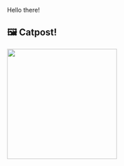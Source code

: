 Hello there!



## 🖼️ Catpost!

<sub>
    <img src="https://cdn2.thecatapi.com/images/5hd.jpg" height="256">
</sub>

